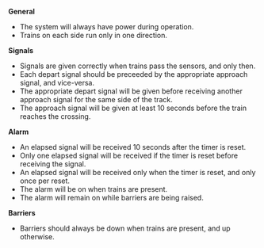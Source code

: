 **General**

 - The system will always have power during operation.
 - Trains on each side run only in one direction.

**Signals**

 - Signals are given correctly when trains pass the sensors, and only then.
 - Each depart signal should be preceeded by the appropriate approach signal, and vice-versa.
 - The appropriate depart signal will be given before receiving another approach signal for the same side of the track.
 - The approach signal will be given at least 10 seconds before the train reaches the crossing.

**Alarm**

 - An elapsed signal will be received 10 seconds after the timer is reset.
 - Only one elapsed signal will be received if the timer is reset before receiving the signal.
 - An elapsed signal will be received only when the timer is reset, and only once per reset.
 - The alarm will be on when trains are present.
 - The alarm will remain on while barriers are being raised.

**Barriers**

 - Barriers should always be down when trains are present, and up otherwise.